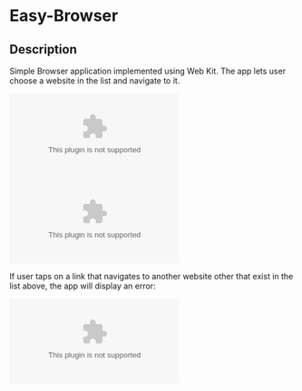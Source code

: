 # Easy-Browser

## Description

Simple Browser application implemented using Web Kit. The app lets user choose a website in the list and navigate to it.

![](Presentation/choice.com)
![](Presentation/apple.com)

If user taps on a link that navigates to another website other that exist in the list above, the app will display an error:

![](Presentation/twitter.com)
